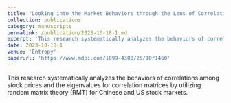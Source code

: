 ```yaml
---
title: "Looking into the Market Behaviors through the Lens of Correlations and Eigenvalues: An Investigation on the Chinese and US Markets Using RMT"
collection: publications
category: manuscripts
permalink: /publication/2023-10-18-1.md
excerpt: 'This research systematically analyzes the behaviors of correlations among stock prices and the eigenvalues for correlation matrices by utilizing random matrix theory (RMT) for Chinese and US stock markets.'
date: 2023-10-18-1
venue: 'Entropy'
paperurl: 'https://www.mdpi.com/1099-4300/25/10/1460'
---
```


This research systematically analyzes the behaviors of correlations among stock prices and the eigenvalues for correlation matrices by utilizing random matrix theory (RMT) for Chinese and US stock markets.
